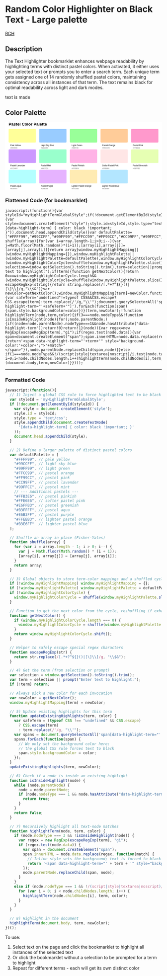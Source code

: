 # Random Color Highlighter on Black Text - Large palette

<a href="javascript:(function()%7Bjavascript%3A(function()%7Bvar%20styleId%3D%22myHighlightTermGlobalStyle%22%3Bif(!document.getElementById(styleId))%7Bvar%20style%3Ddocument.createElement(%22style%22)%3Bstyle.id%3DstyleId%2Cstyle.type%3D%22text%2Fcss%22%2Cstyle.appendChild(document.createTextNode(%22%5Bdata-highlight-term%5D%20%7B%20color%3A%20black%20!important%3B%20%7D%22))%2Cdocument.head.appendChild(style)%7Dvar%20defaultPalette%3D%5B%22%23FFFF99%22%2C%22%2399CCFF%22%2C%22%2399FF99%22%2C%22%23FFCC99%22%2C%22%23FF99CC%22%2C%22%23CC99FF%22%2C%22%2399FFCC%22%2C%22%23FFB3E6%22%2C%22%23FFE6E6%22%2C%22%23E6FFB3%22%2C%22%23B3FFFF%22%2C%22%23E6B3FF%22%2C%22%23FFEBB3%22%2C%22%23B3E6FF%22%5D%3Bfunction%20shuffle(array)%7Bfor(var%20i%3Darray.length-1%3Bi%3E0%3Bi--)%7Bvar%20j%3DMath.floor(Math.random()*(i%2B1))%3B%5Barray%5Bi%5D%2Carray%5Bj%5D%5D%3D%5Barray%5Bj%5D%2Carray%5Bi%5D%5D%7Dreturn%20array%7Dwindow.myHighlightMapping%7C%7C(window.myHighlightMapping%3D%7B%7D)%2Cwindow.myHighlightPalette%7C%7C(window.myHighlightPalette%3DdefaultPalette)%2Cwindow.myHighlightColorCycle%7C%7C(window.myHighlightColorCycle%3Dshuffle(window.myHighlightPalette.slice()))%3Bvar%20selection%3Dwindow.getSelection().toString().trim()%2Cterm%3Dselection%7C%7Cprompt(%22Enter%20text%20to%20highlight%3A%22)%3Bif(term)%7Bfunction%20getNextColor()%7Breturn%200%3D%3D%3Dwindow.myHighlightColorCycle.length%26%26(window.myHighlightColorCycle%3Dshuffle(window.myHighlightPalette.slice()))%2Cwindow.myHighlightColorCycle.shift()%7Dfunction%20escapeRegExp(string)%7Breturn%20string.replace(%2F%5B.*%2B%3F%5E%24%7B%7D()%7C%5B%5C%5D%5C%5C%5D%2Fg%2C%22%5C%5C%24%26%22)%7Dvar%20newColor%3DgetNextColor()%3Bwindow.myHighlightMapping%5Bterm%5D%3DnewColor%2Cfunction(term%2Ccolor)%7Bvar%20safeTerm%3D%22undefined%22!%3Dtypeof%20CSS%26%26CSS.escape%3FCSS.escape(term)%3Aterm.replace(%2F'%2Fg%2C%22%5C%5C'%22)%3Bdocument.querySelectorAll('span%5Bdata-highlight-term%3D%22'%2BsafeTerm%2B'%22%5D').forEach(function(span)%7Bspan.style.backgroundColor%3Dcolor%7D)%7D(term%2CnewColor)%3B!function%20highlightTerm(node%2Cterm%2Ccolor)%7Bif(3%3D%3D%3Dnode.nodeType%26%26!function%20isInsideHighlight(node)%7Bfor(%3Bnode.parentNode%3B)%7Bif((node%3Dnode.parentNode).nodeType%3D%3D%3D1%26%26node.hasAttribute(%22data-highlight-term%22))return!0%7Dreturn!1%7D(node))%7Bvar%20regex%3Dnew%20RegExp(escapeRegExp(term)%2C%22gi%22)%3Bif(regex.test(node.data))%7Bvar%20span%3Ddocument.createElement(%22span%22)%3Bspan.innerHTML%3Dnode.data.replace(regex%2Cfunction(match)%7Breturn'%3Cspan%20data-highlight-term%3D%22'%2Bterm%2B'%22%20style%3D%22background-color%3A'%2Bcolor%2B'%3B%22%3E'%2Bmatch%2B%22%3C%2Fspan%3E%22%7D)%2Cnode.parentNode.replaceChild(span%2Cnode)%7D%7Delse%20if(1%3D%3D%3Dnode.nodeType%26%26!%2F(script%7Cstyle%7Ctextarea%7Cnoscript)%2Fi.test(node.tagName))for(var%20i%3D0%3Bi%3Cnode.childNodes.length%3Bi%2B%2B)highlightTerm(node.childNodes%5Bi%5D%2Cterm%2Ccolor)%7D(document.body%2Cterm%2CnewColor)%7D%7D)()%3B%7D)()%3B">RCH</a>

## Description

The Text Highlighter bookmarklet enhances webpage readability by highlighting terms with distinct pastel colors. When activated, it either uses your selected text or prompts you to enter a search term. Each unique term gets assigned one of 14 randomly shuffled pastel colors, maintaining consistency across all instances of that term. The text remains black for optimal readability across light and dark modes.

text is made

## Color Palette

<svg xmlns="http://www.w3.org/2000/svg" viewBox="30 20 920 400"><rect x="30" y="20" width="920" height="400" fill="white"/><text x="50" y="40" font-family="Arial" font-size="24" font-weight="bold">Pastel Color Palette</text><g id="colorGrid"><g transform="translate(50, 60)"><g transform="translate(0, 0)"><rect width="160" height="80" fill="#FFFF99" rx="4"/><text x="10" y="100" font-family="Arial" font-size="12">Pale Yellow</text><text x="10" y="115" font-family="Arial" font-size="10" fill="#666666">#FFFF99</text></g><g transform="translate(180, 0)"><rect width="160" height="80" fill="#99CCFF" rx="4"/><text x="10" y="100" font-family="Arial" font-size="12">Light Sky Blue</text><text x="10" y="115" font-family="Arial" font-size="10" fill="#666666">#99CCFF</text></g><g transform="translate(360, 0)"><rect width="160" height="80" fill="#99FF99" rx="4"/><text x="10" y="100" font-family="Arial" font-size="12">Light Green</text><text x="10" y="115" font-family="Arial" font-size="10" fill="#666666">#99FF99</text></g><g transform="translate(540, 0)"><rect width="160" height="80" fill="#FFCC99" rx="4"/><text x="10" y="100" font-family="Arial" font-size="12">Pastel Orange</text><text x="10" y="115" font-family="Arial" font-size="10" fill="#666666">#FFCC99</text></g><g transform="translate(720, 0)"><rect width="160" height="80" fill="#FF99CC" rx="4"/><text x="10" y="100" font-family="Arial" font-size="12">Pastel Pink</text><text x="10" y="115" font-family="Arial" font-size="10" fill="#666666">#FF99CC</text></g></g><g transform="translate(50, 180)"><g transform="translate(0, 0)"><rect width="160" height="80" fill="#CC99FF" rx="4"/><text x="10" y="100" font-family="Arial" font-size="12">Pastel Lavender</text><text x="10" y="115" font-family="Arial" font-size="10" fill="#666666">#CC99FF</text></g><g transform="translate(180, 0)"><rect width="160" height="80" fill="#99FFCC" rx="4"/><text x="10" y="100" font-family="Arial" font-size="12">Pastel Mint</text><text x="10" y="115" font-family="Arial" font-size="10" fill="#666666">#99FFCC</text></g><g transform="translate(360, 0)"><rect width="160" height="80" fill="#FFB3E6" rx="4"/><text x="10" y="100" font-family="Arial" font-size="12">Pastel Pinkish</text><text x="10" y="115" font-family="Arial" font-size="10" fill="#666666">#FFB3E6</text></g><g transform="translate(540, 0)"><rect width="160" height="80" fill="#FFE6E6" rx="4"/><text x="10" y="100" font-family="Arial" font-size="12">Softer Pastel Pink</text><text x="10" y="115" font-family="Arial" font-size="10" fill="#666666">#FFE6E6</text></g><g transform="translate(720, 0)"><rect width="160" height="80" fill="#E6FFB3" rx="4"/><text x="10" y="100" font-family="Arial" font-size="12">Pastel Greenish</text><text x="10" y="115" font-family="Arial" font-size="10" fill="#666666">#E6FFB3</text></g></g><g transform="translate(50, 300)"><g transform="translate(0, 0)"><rect width="160" height="80" fill="#B3FFFF" rx="4"/><text x="10" y="100" font-family="Arial" font-size="12">Pastel Aqua</text><text x="10" y="115" font-family="Arial" font-size="10" fill="#666666">#B3FFFF</text></g><g transform="translate(180, 0)"><rect width="160" height="80" fill="#E6B3FF" rx="4"/><text x="10" y="100" font-family="Arial" font-size="12">Pastel Purple</text><text x="10" y="115" font-family="Arial" font-size="10" fill="#666666">#E6B3FF</text></g><g transform="translate(360, 0)"><rect width="160" height="80" fill="#FFEBB3" rx="4"/><text x="10" y="100" font-family="Arial" font-size="12">Lighter Pastel Orange</text><text x="10" y="115" font-family="Arial" font-size="10" fill="#666666">#FFEBB3</text></g><g transform="translate(540, 0)"><rect width="160" height="80" fill="#B3E6FF" rx="4"/><text x="10" y="100" font-family="Arial" font-size="12">Lighter Pastel Blue</text><text x="10" y="115" font-family="Arial" font-size="10" fill="#666666">#B3E6FF</text></g></g></g></svg>


### Flattened Code (for bookmarklet)

```
javascript:(function(){var styleId="myHighlightTermGlobalStyle";if(!document.getElementById(styleId)){var style=document.createElement("style");style.id=styleId,style.type="text/css",style.appendChild(document.createTextNode("[data-highlight-term] { color: black !important; }")),document.head.appendChild(style)}var defaultPalette=["#FFFF99","#99CCFF","#99FF99","#FFCC99","#FF99CC","#CC99FF","#99FFCC","#FFB3E6","#FFE6E6","#E6FFB3","#B3FFFF","#E6B3FF","#FFEBB3","#B3E6FF"];function shuffle(array){for(var i=array.length-1;i>0;i--){var j=Math.floor(Math.random()*(i+1));[array[i],array[j]]=[array[j],array[i]]}return array}window.myHighlightMapping||(window.myHighlightMapping={}),window.myHighlightPalette||(window.myHighlightPalette=defaultPalette),window.myHighlightColorCycle||(window.myHighlightColorCycle=shuffle(window.myHighlightPalette.slice()));var selection=window.getSelection().toString().trim(),term=selection||prompt("Enter text to highlight:");if(term){function getNextColor(){return 0===window.myHighlightColorCycle.length&&(window.myHighlightColorCycle=shuffle(window.myHighlightPalette.slice())),window.myHighlightColorCycle.shift()}function escapeRegExp(string){return string.replace(/[.*+?^${}()|[\]\\]/g,"\\$&")}var newColor=getNextColor();window.myHighlightMapping[term]=newColor,function(term,color){var safeTerm="undefined"!=typeof CSS&&CSS.escape?CSS.escape(term):term.replace(/'/g,"\\'");document.querySelectorAll('span[data-highlight-term="'+safeTerm+'"]').forEach(function(span){span.style.backgroundColor=color})}(term,newColor);!function highlightTerm(node,term,color){if(3===node.nodeType&&!function isInsideHighlight(node){for(;node.parentNode;){if((node=node.parentNode).nodeType===1&&node.hasAttribute("data-highlight-term"))return!0}return!1}(node)){var regex=new RegExp(escapeRegExp(term),"gi");if(regex.test(node.data)){var span=document.createElement("span");span.innerHTML=node.data.replace(regex,function(match){return'<span data-highlight-term="'+term+'" style="background-color:'+color+';">'+match+"</span>"}),node.parentNode.replaceChild(span,node)}}else if(1===node.nodeType&&!/(script|style|textarea|noscript)/i.test(node.tagName))for(var i=0;i<node.childNodes.length;i++)highlightTerm(node.childNodes[i],term,color)}(document.body,term,newColor)}})();
```

-------

### Formatted Code
```JavaScript
javascript:(function(){
  // 1) Inject a global CSS rule to force highlighted text to be black (highest precedence)
  var styleId = 'myHighlightTermGlobalStyle';
  if (!document.getElementById(styleId)) {
    var style = document.createElement('style');
    style.id = styleId;
    style.type = 'text/css';
    style.appendChild(document.createTextNode(
      '[data-highlight-term] { color: black !important; }'
    ));
    document.head.appendChild(style);
  }

  // 2) Define a larger palette of distinct pastel colors
  var defaultPalette = [
    "#FFFF99", // pale yellow
    "#99CCFF", // light sky blue
    "#99FF99", // light green
    "#FFCC99", // pastel orange
    "#FF99CC", // pastel pink
    "#CC99FF", // pastel lavender
    "#99FFCC", // pastel mint
    // --- Additional pastels ---
    "#FFB3E6", // pastel pinkish
    "#FFE6E6", // softer pastel pink
    "#E6FFB3", // pastel greenish
    "#B3FFFF", // pastel aqua
    "#E6B3FF", // pastel purple
    "#FFEBB3", // lighter pastel orange
    "#B3E6FF"  // lighter pastel blue
  ];

  // Shuffle an array in place (Fisher-Yates)
  function shuffle(array) {
    for (var i = array.length - 1; i > 0; i--) {
      var j = Math.floor(Math.random() * (i + 1));
      [array[i], array[j]] = [array[j], array[i]];
    }
    return array;
  }

  // 3) Global objects to store term-color mappings and a shuffled cycle of the palette
  if (!window.myHighlightMapping) window.myHighlightMapping = {};
  if (!window.myHighlightPalette) window.myHighlightPalette = defaultPalette;
  if (!window.myHighlightColorCycle) {
    window.myHighlightColorCycle = shuffle(window.myHighlightPalette.slice());
  }

  // Function to get the next color from the cycle, reshuffling if exhausted
  function getNextColor() {
    if (window.myHighlightColorCycle.length === 0) {
      window.myHighlightColorCycle = shuffle(window.myHighlightPalette.slice());
    }
    return window.myHighlightColorCycle.shift();
  }

  // Helper to safely escape special regex characters
  function escapeRegExp(str) {
    return str.replace(/[.*+?^${}()|[\]\\]/g, "\\$&");
  }

  // 4) Get the term (from selection or prompt)
  var selection = window.getSelection().toString().trim();
  var term = selection || prompt("Enter text to highlight:");
  if (!term) return;

  // Always pick a new color for each invocation
  var newColor = getNextColor();
  window.myHighlightMapping[term] = newColor;

  // 5) Update existing highlights for this term
  function updateExistingHighlights(term, color) {
    var safeTerm = (typeof CSS !== "undefined" && CSS.escape)
      ? CSS.escape(term)
      : term.replace(/'/g, "\\'");
    var spans = document.querySelectorAll('span[data-highlight-term="' + safeTerm + '"]');
    spans.forEach(function(span) {
      // We only set the background color here;
      // the global CSS rule forces text to black
      span.style.backgroundColor = color;
    });
  }
  updateExistingHighlights(term, newColor);

  // 6) Check if a node is inside an existing highlight
  function isInsideHighlight(node) {
    while (node.parentNode) {
      node = node.parentNode;
      if (node.nodeType === 1 && node.hasAttribute("data-highlight-term")) {
        return true;
      }
    }
    return false;
  }

  // 7) Recursively highlight all text-node matches
  function highlightTerm(node, term, color) {
    if (node.nodeType === 3 && !isInsideHighlight(node)) {
      var regex = new RegExp(escapeRegExp(term), "gi");
      if (regex.test(node.data)) {
        var span = document.createElement("span");
        span.innerHTML = node.data.replace(regex, function(match) {
          // Inline style sets the background; text is forced to black by global CSS
          return '<span data-highlight-term="' + term + '" style="background-color:' + color + ';">' + match + '</span>';
        });
        node.parentNode.replaceChild(span, node);
      }
    } 
    else if (node.nodeType === 1 && !/(script|style|textarea|noscript)/i.test(node.tagName)) {
      for (var i = 0; i < node.childNodes.length; i++) {
        highlightTerm(node.childNodes[i], term, color);
      }
    }
  }

  // 8) Highlight in the document
  highlightTerm(document.body, term, newColor);
})();

```

To use:
1. Select text on the page and click the bookmarklet to highlight all instances of the selected text
2. Or click the bookmarklet without a selection to be prompted for a term to highlight
3. Repeat for different terms - each will get its own distinct color